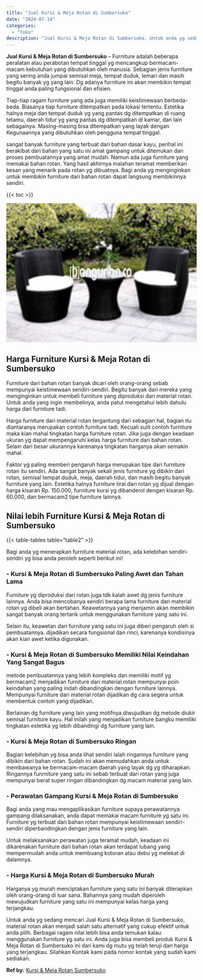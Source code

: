 ```yaml
---
title: "Jual Kursi & Meja Rotan di Sumbersuko"
date: "2024-07-14"
categories: 
  - "toko"
description: "Jual Kursi & Meja Rotan di Sumbersuko. Untuk anda yg sedang mencari Jual Kursi & Meja Rotan di Sumbersuko, material rotan akan menjadi salah satu alternatif..."
---
```


**Jual Kursi & Meja Rotan di Sumbersuko** – Furniture adalah beberapa peralatan atau perabotan tempat tinggal yg mencangkup bermacam-macam kebutuhan yang dibutuhkan oleh manusia. Sebagian jenis furniture yang sering anda jumpai semisal meja, tempat duduk, lemari dan masih begitu banyak yg yang lain. Dg adanya furniture ini akan membikin tempat tinggal anda paling fungsional dan efisien.

Tiap-tiap ragam furniture yang ada juga memiliki keistimewaan berbeda-beda. Biasanya tiap furniture ditempatkan pada lokasi tertentu. Estetika halnya meja dan tempat duduk yg yang pantas dg ditempatkan di ruang tetamu, daerah tidur yg yang pantas dg ditempatkan di kamar, dan lain sebagainya. Masing-masing bisa ditempatkan yang layak dengan Kegunaannya yang dibutuhkan oleh pengguna tempat tinggal.

sangat banyak furniture yang terbuat dari bahan dasar kayu, perihal ini berakibat dari bahan yang satu ini amat gampang untuk ditemukan dan proses pembuatannya yang amat mudah. Namun ada juga furniture yang memakai bahan rotan. Yang hasil akhirnya malahan teramat memberikan kesan yang menarik pada rotan yg dibuatnya. Bagi anda yg menginginkan untuk membikin furniture dari bahan rotan dapat langsung membikinnya sendiri.

{{< toc >}}

![Jual Kursi & Meja Rotan di Sumbersuko](/images/kursi-meja-rotan-murah51.png)

## Harga Furniture Kursi & Meja Rotan di Sumbersuko

Furniture dari bahan rotan banyak dicari oleh orang-orang sebab mempunyai keistimewaan sendiri-sendiri. Begitu banyak dari mereka yang menginginkan untuk membeli furniture yang diproduksi dari material rotan. Untuk anda yang ingin membelinya, anda patut mengetahui lebih dahulu harga dari furniture tadi.

Harga furniture dari material rotan tergantung dari sebagian hal, bagian itu diantaranya merupakan contoh furniture tadi. Kecuali sulit contoh furniture maka kian mahal tingkatan harga furniture rotan. Jika juga dengan keadaan ukuran yg dapat mempengaruhi kelas harga furniture dari bahan rotan. Selain dari besar ukurannya karenanya tingkatan harganya akan semakin mahal.

Faktor yg paling memberi pengaruh harga merupakan tipe dari furniture rotan itu sendiri. Ada sangat banyak sekali jenis furniture yg dibikin dari rotan, semisal tempat duduk, meja, daerah tidur, dan masih begitu banyak furniture yang lain. Estetika halnya furniture tirai dari rotan yg dijual dengan harga kisaran Rp. 150.000, furniture kursi yg dibanderol dengan kisaran Rp. 60.000, dan bermacam2 tipe furniture lainnya.

## Nilai lebih Furniture Kursi & Meja Rotan di Sumbersuko

{{< table-tables table="table2" >}}

Bagi anda yg menerapkan furniture material rotan, ada kelebihan sendiri-sendiri yg bisa anda peroleh seperti berikut ini!

### \- Kursi & Meja Rotan di Sumbersuko Paling Awet dan Tahan Lama

Furniture yg diproduksi dari rotan juga tdk kalah awet dg jenis furniture lainnya. Anda bisa mencobanya sendiri berapa lama furniture dari material rotan yg dibeli akan bertahan. Keawetannya yang menjamin akan membikin sangat banyak orang tertarik untuk menggunakan furniture yang satu ini.

Selain itu, keawetan dari furniture yang satu ini juga diberi pengaruh oleh si pembuatannya. dijadikan secara fungsional dan rinci, karenanya kondisinya akan kian awet ketika digunakan.

### \- Kursi & Meja Rotan di Sumbersuko Memiliki Nilai Keindahan Yang Sangat Bagus

metode pembuatannya yang lebih kompleks dan memiliki motif yg bermacam2 menjadikan furniture dari material rotan mempunyai poin keindahan yang paling indah dibandingkan dengan furniture lainnya. Mempunyai furniture dari material rotan dijadikan dg cara segera untuk membentuk contoh yang dijadikan.

Berlainan dg furniture yang lain yang motifnya diwujudkan dg metode diukir semisal furniture kayu. Hal inilah yang menjadikan furniture bangku memiliki tingkatan estetika yg lebih dibandingi dg furniture yang lain.

### \- Kursi & Meja Rotan di Sumbersuko Ringan

Bagian kelebihan yg bisa anda lihat sendiri ialah ringannya furniture yang dibikin dari bahan rotan. Sudah ini akan memudahkan anda untuk membawanya ke bermacam-macam daerah yang layak dg yg diharapkan. Ringannya funrniture yang satu ini sebab terbuat dari rotan yang juga mempunyai berat super ringan dibandingkan dg macam material yang lain.

### \- Perawatan Gampang Kursi & Meja Rotan di Sumbersuko

Bagi anda yang mau mengaplikasikan furniture supaya perawatannya gampang dilaksanakan, anda dapat memakai macam furniture yg satu ini. Furniture yg terbuat dari bahan rotan mempunyai keistimewaan sendiri-sendiri diperbandingkan dengan jenis furniture yang lain.

Untuk melaksanakan perawatan juga teramat mudah, keadaan ini dikarenakan furniture dari bahan rotan akan terdapat lubang yang mempermudah anda untuk membuang kotoran atau debu yg melekat di dalamnya.

### \- Harga Kursi & Meja Rotan di Sumbersuko Murah

Harganya yg murah menciptakan furniture yang satu ini banyak diterapkan oleh orang-orang di luar sana. Bahannya yang mudah diperoleh mewujudkan furniture yang satu ini mempunyai kelas harga yang terjangkau.

Untuk anda yg sedang mencari Jual Kursi & Meja Rotan di Sumbersuko, material rotan akan menjadi salah satu alternatif yang cukup efektif untuk anda pilih. Berbagai ragam nilai lebih bisa anda temukan kalau menggunakan furniture yg satu ini. Anda juga bisa membeli produk Kursi & Meja Rotan di Sumbersuko ini dari kami dg mutu yg telah teruji dan harga yang terjangkau. Silahkan Kontak kami pada nomor kontak yang sudah kami sediakan.

**Ref by:** [Kursi & Meja Rotan Sumbersuko](https://id.wikipedia.org/wiki/Kursi)
